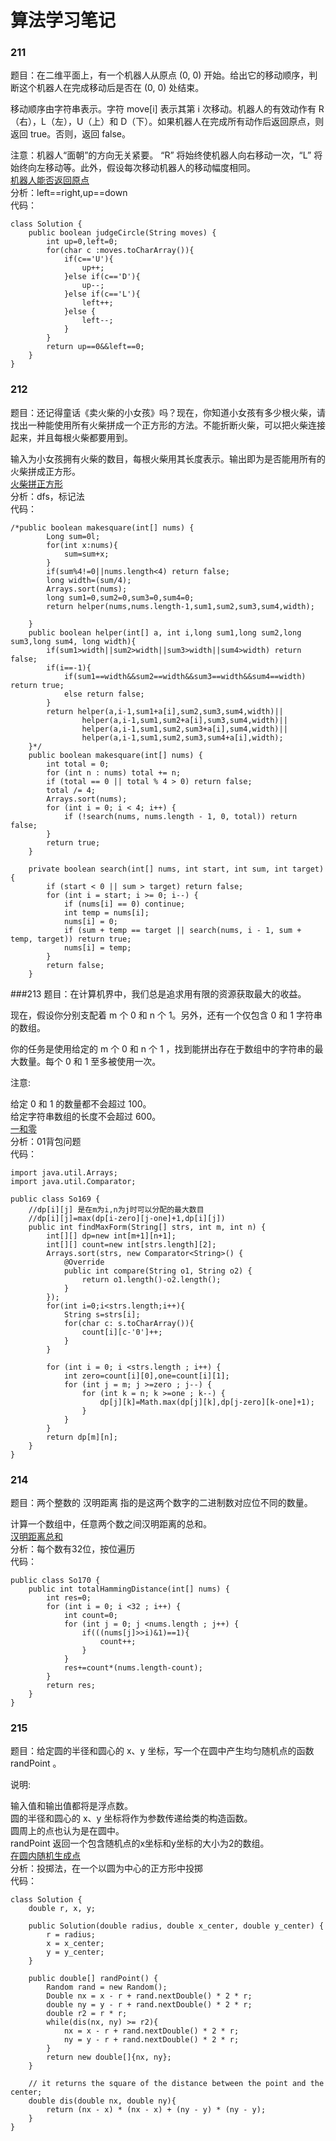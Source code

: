 # 算法学习笔记 
### 211
题目：在二维平面上，有一个机器人从原点 (0, 0) 开始。给出它的移动顺序，判断这个机器人在完成移动后是否在 (0, 0) 处结束。

移动顺序由字符串表示。字符 move[i] 表示其第 i 次移动。机器人的有效动作有 R（右），L（左），U（上）和 D（下）。如果机器人在完成所有动作后返回原点，则返回 true。否则，返回 false。

注意：机器人“面朝”的方向无关紧要。 “R” 将始终使机器人向右移动一次，“L” 将始终向左移动等。此外，假设每次移动机器人的移动幅度相同。   
[机器人能否返回原点](https://leetcode-cn.com/problems/robot-return-to-origin/description/)  
分析：left==right,up==down   
代码：
~~~
class Solution {
    public boolean judgeCircle(String moves) {
        int up=0,left=0;
        for(char c :moves.toCharArray()){
            if(c=='U'){
                up++;
            }else if(c=='D'){
                up--;
            }else if(c=='L'){
                left++;
            }else {
                left--;
            }
        }
        return up==0&&left==0;
    }
}
~~~


### 212
题目：还记得童话《卖火柴的小女孩》吗？现在，你知道小女孩有多少根火柴，请找出一种能使用所有火柴拼成一个正方形的方法。不能折断火柴，可以把火柴连接起来，并且每根火柴都要用到。

输入为小女孩拥有火柴的数目，每根火柴用其长度表示。输出即为是否能用所有的火柴拼成正方形。  
[火柴拼正方形](https://leetcode-cn.com/problems/matchsticks-to-square/description/)  
分析：dfs，标记法   
代码：
~~~
/*public boolean makesquare(int[] nums) {
        Long sum=0l;
        for(int x:nums){
            sum=sum+x;
        }
        if(sum%4!=0||nums.length<4) return false;
        long width=(sum/4);
        Arrays.sort(nums);
        long sum1=0,sum2=0,sum3=0,sum4=0;
        return helper(nums,nums.length-1,sum1,sum2,sum3,sum4,width);

    }
    public boolean helper(int[] a, int i,long sum1,long sum2,long sum3,long sum4, long width){
        if(sum1>width||sum2>width||sum3>width||sum4>width) return false;
        if(i==-1){
            if(sum1==width&&sum2==width&&sum3==width&&sum4==width) return true;
            else return false;
        }
        return helper(a,i-1,sum1+a[i],sum2,sum3,sum4,width)||
                helper(a,i-1,sum1,sum2+a[i],sum3,sum4,width)||
                helper(a,i-1,sum1,sum2,sum3+a[i],sum4,width)||
                helper(a,i-1,sum1,sum2,sum3,sum4+a[i],width);
    }*/
    public boolean makesquare(int[] nums) {
        int total = 0;
        for (int n : nums) total += n;
        if (total == 0 || total % 4 > 0) return false;
        total /= 4;
        Arrays.sort(nums);
        for (int i = 0; i < 4; i++) {
            if (!search(nums, nums.length - 1, 0, total)) return false;
        }
        return true;
    }

    private boolean search(int[] nums, int start, int sum, int target) {
        if (start < 0 || sum > target) return false;
        for (int i = start; i >= 0; i--) {
            if (nums[i] == 0) continue;
            int temp = nums[i];
            nums[i] = 0;
            if (sum + temp == target || search(nums, i - 1, sum + temp, target)) return true;
            nums[i] = temp;
        }
        return false;
    }
~~~


###213
题目：在计算机界中，我们总是追求用有限的资源获取最大的收益。

现在，假设你分别支配着 m 个 0 和 n 个 1。另外，还有一个仅包含 0 和 1 字符串的数组。

你的任务是使用给定的 m 个 0 和 n 个 1 ，找到能拼出存在于数组中的字符串的最大数量。每个 0 和 1 至多被使用一次。

注意:

给定 0 和 1 的数量都不会超过 100。  
给定字符串数组的长度不会超过 600。   
[一和零](https://leetcode-cn.com/problems/ones-and-zeroes/description/)   
分析：01背包问题   
代码：
~~~
import java.util.Arrays;
import java.util.Comparator;

public class So169 {
    //dp[i][j] 是在m为i,n为j时可以分配的最大数目
    //dp[i][j]=max(dp[i-zero][j-one]+1,dp[i][j])
    public int findMaxForm(String[] strs, int m, int n) {
        int[][] dp=new int[m+1][n+1];
        int[][] count=new int[strs.length][2];
        Arrays.sort(strs, new Comparator<String>() {
            @Override
            public int compare(String o1, String o2) {
                return o1.length()-o2.length();
            }
        });
        for(int i=0;i<strs.length;i++){
            String s=strs[i];
            for(char c: s.toCharArray()){
                count[i][c-'0']++;
            }
        }

        for (int i = 0; i <strs.length ; i++) {
            int zero=count[i][0],one=count[i][1];
            for (int j = m; j >=zero ; j--) {
                for (int k = n; k >=one ; k--) {
                    dp[j][k]=Math.max(dp[j][k],dp[j-zero][k-one]+1);
                }
            }
        }
        return dp[m][n];
    }
}
~~~


### 214
题目：两个整数的 汉明距离 指的是这两个数字的二进制数对应位不同的数量。

计算一个数组中，任意两个数之间汉明距离的总和。  
[汉明距离总和](https://leetcode-cn.com/problems/total-hamming-distance/description/)  
分析：每个数有32位，按位遍历   
代码：
~~~
public class So170 {
    public int totalHammingDistance(int[] nums) {
        int res=0;
        for (int i = 0; i <32 ; i++) {
            int count=0;
            for (int j = 0; j <nums.length ; j++) {
                if(((nums[j]>>i)&1)==1){
                    count++;
                }
            }
            res+=count*(nums.length-count);
        }
        return res;
    }
}

~~~

### 215
题目：给定圆的半径和圆心的 x、y 坐标，写一个在圆中产生均匀随机点的函数 randPoint 。

说明:

输入值和输出值都将是浮点数。   
圆的半径和圆心的 x、y 坐标将作为参数传递给类的构造函数。  
圆周上的点也认为是在圆中。  
randPoint 返回一个包含随机点的x坐标和y坐标的大小为2的数组。  
[在圆内随机生成点](https://leetcode-cn.com/problems/generate-random-point-in-a-circle/description/)  
分析：投掷法，在一个以圆为中心的正方形中投掷  
代码：
~~~
class Solution {
    double r, x, y;
        
    public Solution(double radius, double x_center, double y_center) {
        r = radius;
        x = x_center;
        y = y_center;
    }
    
    public double[] randPoint() {
        Random rand = new Random();
        Double nx = x - r + rand.nextDouble() * 2 * r;
        double ny = y - r + rand.nextDouble() * 2 * r;
        double r2 = r * r;
        while(dis(nx, ny) >= r2){
            nx = x - r + rand.nextDouble() * 2 * r;
            ny = y - r + rand.nextDouble() * 2 * r;
        }
        return new double[]{nx, ny};
    }
    
    // it returns the square of the distance between the point and the center;
    double dis(double nx, double ny){
        return (nx - x) * (nx - x) + (ny - y) * (ny - y);
    }
}
~~~
